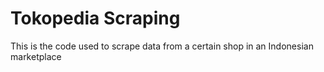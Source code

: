 # Tokopedia Scraping
 This is the code used to scrape data from a certain shop in an Indonesian marketplace
